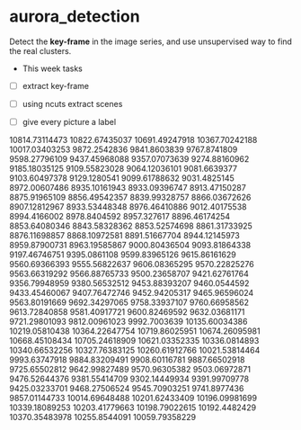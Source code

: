 # aurora_detection
Detect the **key-frame** in the image series, and use unsupervised way to find the real clusters.


* This week tasks
- [ ] extract key-frame
- [ ] using ncuts extract scenes
- [ ] give every picture a label


10814.73114473  10822.67435037  10691.49247918  10367.70242188
  10017.03403253   9872.2542836    9841.8603839    9767.8741809
   9598.27796109   9437.45968088   9357.07073639   9274.88160962
   9185.18035125   9109.55823028   9064.12036101   9081.6639377
   9103.60497378   9129.1280541    9099.61788632   9031.4825145
   8972.00607486   8935.10161943   8933.09396747   8913.47150287
   8875.91965109   8856.49542357   8839.99328757   8866.03672626
   8907.12812967   8933.53448348   8976.46410886   9012.40175538
   8994.4166002    8978.8404592    8957.327617     8896.46174254
   8853.64080346   8843.58328362   8853.52574698   8861.31733925
   8876.11698857   8868.10972581   8891.51667704   8944.12145973
   8959.87900731   8963.19585867   9000.80436504   9093.81864338
   9197.46746751   9395.0861108    9599.83965126   9615.86161629
   9560.69366393   9555.56822637   9606.08365295   9570.22825276
   9563.66319292   9566.88765733   9500.23658707   9421.62761764
   9356.79948959   9380.56532512   9453.88393207   9460.0544592
   9433.45460067   9407.76472746   9452.94205317   9465.96596024
   9563.80191669   9692.34297065   9758.33937107   9760.66958562
   9613.72840858   9581.40917721   9600.82469592   9632.03681171
   9721.29801093   9812.00961023   9992.7003639   10135.60034386
  10219.05810438  10364.22647754  10719.86025951  10674.26095981
  10668.45108434  10705.24618909  10621.03352335  10336.0814893
  10340.66532256  10327.76383125  10260.61912766  10021.53814464
   9993.63747918   9884.83209491   9908.60116781   9887.66502918
   9725.65502812   9642.99827489   9570.96305382   9503.06972871
   9476.52644376   9381.55414709   9302.14449934   9391.99709778
   9425.03233701   9468.27506524   9545.70903251   9741.8977436
   9857.01144733  10014.69648488  10201.62433409  10196.09981699
  10339.18089253  10203.41779663  10198.79022615  10192.4482429
  10370.35483978  10255.8544091   10059.79358229
